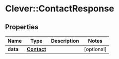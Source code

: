 # Clever::ContactResponse

## Properties
Name | Type | Description | Notes
------------ | ------------- | ------------- | -------------
**data** | [**Contact**](Contact.md) |  | [optional] 


